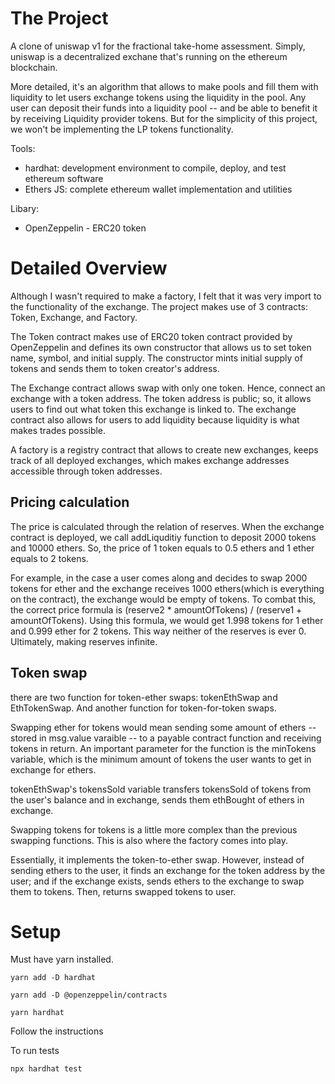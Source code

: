 # The Project
A clone of uniswap v1 for the fractional take-home assessment.
Simply, uniswap is a decentralized exchane that's running on the ethereum blockchain. 

More detailed, it's an algorithm that allows to make pools and fill them with liquidity to let users exchange tokens using the liquidity in the pool. Any user can deposit their funds into a liquidity pool -- and be able to benefit it by receiving Liquidity provider tokens. But for the simplicity of this project, we won't be implementing the LP tokens functionality. 

Tools:

- hardhat: development environment to compile, deploy, and test ethereum software 
- Ethers JS:  complete ethereum wallet implementation and utilities

Libary:
- OpenZeppelin - ERC20 token

# Detailed Overview
Although I wasn't required to make a factory, I felt that it was very import to the functionality of the exchange. The project makes use of 3 contracts: Token, Exchange, and Factory. 

The Token contract makes use of ERC20 token contract provided by OpenZeppelin and defines its own constructor that allows us to set token name, symbol, and initial supply. The constructor mints initial supply of tokens and sends them to token creator's address.

The Exchange contract allows swap with only one token. Hence, connect an exchange with a token address. The token address is public; so, it allows users to find out what token this exchange is linked to. The exchange contract also allows for users to add liquidity because liquidity is what makes trades possible.

A factory is a registry contract that allows to create new exchanges, keeps track of all deployed exchanges, which makes exchange addresses accessible through token addresses.


## Pricing calculation
The price is calculated through the relation of reserves. When the exchange contract is deployed, we call addLiquditiy function to deposit 2000 tokens and 10000 ethers. So, the price of 1 token equals to 0.5 ethers and 1 ether equals to 2 tokens. 

For example, in the case a user comes along and decides to swap 2000 tokens for ether and the exchange receives 1000 ethers(which is everything on the contract), the exchange would be empty of tokens. To combat this, the correct price formula is   (reserve2 * amountOfTokens) / (reserve1 + amountOfTokens). Using this formula, we would get 1.998 tokens for 1 ether and 0.999 ether for 2 tokens. This way neither of the reserves is ever 0. Ultimately, making reserves infinite. 

## Token swap
there are two function for token-ether swaps: tokenEthSwap and EthTokenSwap. And another function for token-for-token swaps. 

Swapping ether for tokens would mean sending some amount of ethers -- stored in msg.value varaible -- to a payable contract function and receiving tokens in return. An important parameter for the function is the minTokens variable, which is the minimum amount of tokens the user wants to get in exchange for ethers. 

tokenEthSwap's tokensSold variable transfers tokensSold of tokens from the user's balance and in exchange, sends them ethBought of ethers in exchange. 

Swapping tokens for tokens is a little more complex than the previous swapping functions. This is also where the factory comes into play. 

Essentially, it implements the token-to-ether swap. However, instead of sending ethers to the user, it finds an exchange for the token address by the user; and if the exchange exists, sends ethers to the exchange to swap them to tokens. Then, returns swapped tokens to user. 


# Setup
Must have yarn installed.

`yarn add -D hardhat`

`yarn add -D @openzeppelin/contracts`

`yarn hardhat`

Follow the instructions

To run tests

`npx hardhat test`









